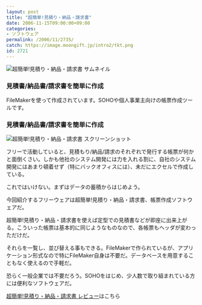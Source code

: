 ```yaml
---
layout: post
title: "超簡単!見積り・納品・請求書"
date: 2006-11-15T09:00:00+09:00
categories:
- ソフトウェア
permalink: /2006/11/2735/
catch: https://image.moongift.jp/intro2/tkt.png
id: 2721
---
```

 ![超簡単!見積り・納品・請求書 サムネイル](https://image.moongift.jp/intro2/tkt.t.png "超簡単!見積り・納品・請求書 サムネイル")
  

### 見積書/納品書/請求書を簡単に作成
  
FileMakerを使って作成されています。SOHOや個人事業主向けの帳票作成ツールです。  
<!--more-->  

### 見積書/納品書/請求書を簡単に作成
  

![超簡単!見積り・納品・請求書 スクリーンショット](https://image.moongift.jp/intro2/tkt.png "超簡単!見積り・納品・請求書 スクリーンショット")

  

フリーで活動していると、見積もり/納品/請求のそれぞれで発行する帳票が何かと面倒くさい。しかも他社のシステム開発には力を入れる割に、自社のシステム開発にはあまり頓着せず（特にバックオフィスには）、未だにエクセルで作成している。

  

これではいけない。まずはデータの蓄積からはじめよう。

  

今回紹介するフリーウェアは超簡単!見積り・納品・請求書、帳票作成ソフトウェアだ。

  

超簡単!見積り・納品・請求書を使えば定型での見積書などが即座に出来上がる。こういった帳票は基本的に同じようなものなので、各帳票もヘッダが変わっただけだ。

  

それらを一覧し、並び替える事もできる。FileMakerで作られているが、アプリケーション形式なので特にFileMaker自身は不要だ。データベースを用意することもなく使えるので手軽だ。

  

恐らく一般企業では不要だろう。SOHOをはじめ、少人数で取り組まれている方には便利なソフトウェアだ。

  

[超簡単!見積り・納品・請求書 レビュー](http://fw.moongift.jp/review/i-2736.html)はこちら

